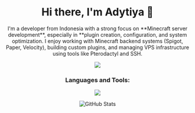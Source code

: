 <h1 align="center">Hi there, I'm Adytiya 👋</h1>

<p align="center">
  I'm a developer from Indonesia with a strong focus on **Minecraft server development**, especially in **plugin creation, configuration, and system optimization.
  I enjoy working with Minecraft backend systems (Spigot, Paper, Velocity), building custom plugins, and managing VPS infrastructure using tools like Pterodactyl and SSH.
</p>

<p align="center">
<img src="https://i.pinimg.com/originals/48/01/bc/4801bc9432e17d50141c691e6b2d7d07.gif"/>
</p>

<h3 align="center">Languages and Tools:</h3>

<p align="center">
  <a href="https://skillicons.dev">
    <img src="https://skillicons.dev/icons?i=java,php,py,cpp,js,react,docker,linux,windows,gcp,mysql,git,github,bash,cloudflare,vscode,idea,clion" />
  </a>
</p>

<p align="center">
  <img src="https://github-readme-stats.vercel.app/api?username=AzmiiD&show_icons=true&theme=radical" alt="GitHub Stats" />
</p>
